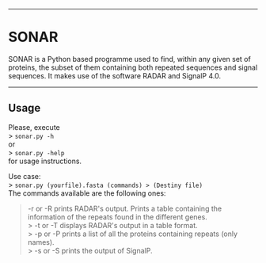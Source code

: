 ----
# SONAR
 
SONAR is a Python based programme used to find, within any given set of proteins, the subset of them containing both repeated sequences and signal sequences. It makes use of the software RADAR and SignalP 4.0.  

----
## Usage  
  
Please, execute  
    > `sonar.py -h`  
or  
    > `sonar.py -help`  
for usage instructions.  
  
Use case:  
    > `sonar.py (yourfile).fasta (commands) > (Destiny file)`  
The commands available are the following ones:  
 > -r or -R 	prints RADAR's output. Prints a table containing the information of the repeats found in the different genes.  
    > -t or -T	displays RADAR's output in a table format.  
    > -p or -P	prints a list of all the proteins containing repeats (only names).  
    > -s or -S	prints the output of SignalP.  

